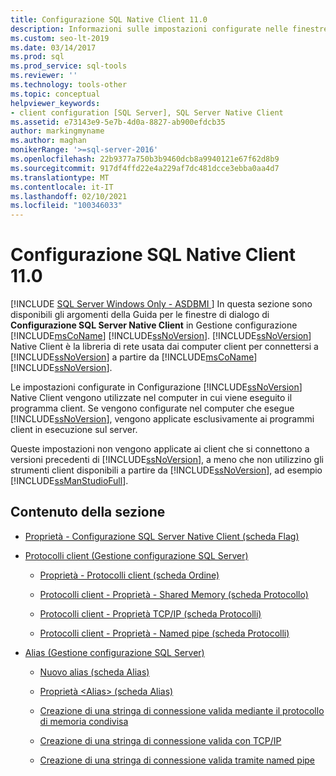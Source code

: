 ```yaml
---
title: Configurazione SQL Native Client 11.0
description: Informazioni sulle impostazioni configurate nelle finestre di dialogo Configurazione SQL Server Native Client in Gestione configurazione SQL Server.
ms.custom: seo-lt-2019
ms.date: 03/14/2017
ms.prod: sql
ms.prod_service: sql-tools
ms.reviewer: ''
ms.technology: tools-other
ms.topic: conceptual
helpviewer_keywords:
- client configuration [SQL Server], SQL Server Native Client
ms.assetid: e73143e9-5e7b-4d0a-8827-ab900efdcb35
author: markingmyname
ms.author: maghan
monikerRange: '>=sql-server-2016'
ms.openlocfilehash: 22b9377a750b3b9460dcb8a9940121e67f62d8b9
ms.sourcegitcommit: 917df4ffd22e4a229af7dc481dcce3ebba0aa4d7
ms.translationtype: MT
ms.contentlocale: it-IT
ms.lasthandoff: 02/10/2021
ms.locfileid: "100346033"
---
```

# <a name="sql-native-client-110-configuration"></a>Configurazione SQL Native Client 11.0
[!INCLUDE [SQL Server Windows Only - ASDBMI ](../../includes/applies-to-version/sql-windows-only-asdbmi.md)]
  In questa sezione sono disponibili gli argomenti della Guida per le finestre di dialogo di **Configurazione SQL Server Native Client** in Gestione configurazione [!INCLUDE[msCoName](../../includes/msconame-md.md)] [!INCLUDE[ssNoVersion](../../includes/ssnoversion-md.md)]. [!INCLUDE[ssNoVersion](../../includes/ssnoversion-md.md)] Native Client è la libreria di rete usata dai computer client per connettersi a [!INCLUDE[ssNoVersion](../../includes/ssnoversion-md.md)] a partire da [!INCLUDE[msCoName](../../includes/msconame-md.md)] [!INCLUDE[ssNoVersion](../../includes/ssnoversion-md.md)].  
  
 Le impostazioni configurate in Configurazione [!INCLUDE[ssNoVersion](../../includes/ssnoversion-md.md)] Native Client vengono utilizzate nel computer in cui viene eseguito il programma client. Se vengono configurate nel computer che esegue [!INCLUDE[ssNoVersion](../../includes/ssnoversion-md.md)], vengono applicate esclusivamente ai programmi client in esecuzione sul server.  
  
 Queste impostazioni non vengono applicate ai client che si connettono a versioni precedenti di [!INCLUDE[ssNoVersion](../../includes/ssnoversion-md.md)], a meno che non utilizzino gli strumenti client disponibili a partire da [!INCLUDE[ssNoVersion](../../includes/ssnoversion-md.md)], ad esempio [!INCLUDE[ssManStudioFull](../../includes/ssmanstudiofull-md.md)].  
  
## <a name="in-this-section"></a>Contenuto della sezione  
  
-   [Proprietà - Configurazione SQL Server Native Client &#40;scheda Flag&#41;](../../tools/configuration-manager/sql-server-native-client-configuration-properties-flags-tab.md)  
  
-   [Protocolli client &#40;Gestione configurazione SQL Server&#41;](../../tools/configuration-manager/client-protocols-sql-server-configuration-manager.md)  
  
    -   [Proprietà - Protocolli client &#40;scheda Ordine&#41;](../../tools/configuration-manager/client-protocols-properties-order-tab.md)  
  
    -   [Protocolli client - Proprietà - Shared Memory &#40;scheda Protocollo&#41;](../../tools/configuration-manager/client-protocols-shared-memory-properties-protocol-tab.md)  
  
    -   [Protocolli client - Proprietà TCP/IP &#40;scheda Protocolli&#41;](../../tools/configuration-manager/client-protocols-tcp-ip-properties-protocol-tab.md)  
  
    -   [Protocolli client - Proprietà - Named pipe &#40;scheda Protocolli&#41;](../../tools/configuration-manager/client-protocols-named-pipes-properties-protocol-tab.md)  
  
-   [Alias &#40;Gestione configurazione SQL Server&#41;](../../tools/configuration-manager/aliases-sql-server-configuration-manager.md)  
  
    -   [Nuovo alias &#40;scheda Alias&#41;](../../tools/configuration-manager/new-alias-alias-tab.md)  
  
    -   [Proprietà &#60;Alias&#62; &#40;scheda Alias&#41;](../../tools/configuration-manager/alias-properties-alias-tab.md)  
  
    -   [Creazione di una stringa di connessione valida mediante il protocollo di memoria condivisa](../../tools/configuration-manager/creating-a-valid-connection-string-using-shared-memory-protocol.md)  
  
    -   [Creazione di una stringa di connessione valida con TCP/IP](../../tools/configuration-manager/creating-a-valid-connection-string-using-tcp-ip.md)  
  
    -   [Creazione di una stringa di connessione valida tramite named pipe](/previous-versions/sql/sql-server-2016/ms189307(v=sql.130))  
  
